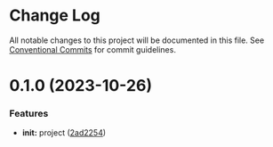 # Change Log

All notable changes to this project will be documented in this file.
See [Conventional Commits](https://conventionalcommits.org) for commit guidelines.

# 0.1.0 (2023-10-26)

### Features

- **init:** project ([2ad2254](https://github.com/docker-awesome/docker-awesome/commit/2ad2254f8628c7a60200e46ac69a8a2ab7a649f4))
